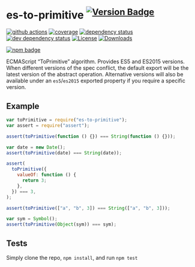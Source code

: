 # es-to-primitive <sup>[![Version Badge][npm-version-svg]][package-url]</sup>

[![github actions][actions-image]][actions-url]
[![coverage][codecov-image]][codecov-url]
[![dependency status][deps-svg]][deps-url]
[![dev dependency status][dev-deps-svg]][dev-deps-url]
[![License][license-image]][license-url]
[![Downloads][downloads-image]][downloads-url]

[![npm badge][npm-badge-png]][package-url]

ECMAScript “ToPrimitive” algorithm. Provides ES5 and ES2015 versions.
When different versions of the spec conflict, the default export will be the latest version of the abstract operation.
Alternative versions will also be available under an `es5`/`es2015` exported property if you require a specific version.

## Example

```js
var toPrimitive = require("es-to-primitive");
var assert = require("assert");

assert(toPrimitive(function () {}) === String(function () {}));

var date = new Date();
assert(toPrimitive(date) === String(date));

assert(
  toPrimitive({
    valueOf: function () {
      return 3;
    },
  }) === 3,
);

assert(toPrimitive(["a", "b", 3]) === String(["a", "b", 3]));

var sym = Symbol();
assert(toPrimitive(Object(sym)) === sym);
```

## Tests

Simply clone the repo, `npm install`, and run `npm test`

[package-url]: https://npmjs.org/package/es-to-primitive
[npm-version-svg]: https://versionbadg.es/ljharb/es-to-primitive.svg
[deps-svg]: https://david-dm.org/ljharb/es-to-primitive.svg
[deps-url]: https://david-dm.org/ljharb/es-to-primitive
[dev-deps-svg]: https://david-dm.org/ljharb/es-to-primitive/dev-status.svg
[dev-deps-url]: https://david-dm.org/ljharb/es-to-primitive#info=devDependencies
[npm-badge-png]: https://nodei.co/npm/es-to-primitive.png?downloads=true&stars=true
[license-image]: https://img.shields.io/npm/l/es-to-primitive.svg
[license-url]: LICENSE
[downloads-image]: https://img.shields.io/npm/dm/es-to-primitive.svg
[downloads-url]: https://npm-stat.com/charts.html?package=es-to-primitive
[codecov-image]: https://codecov.io/gh/ljharb/es-to-primitive/branch/main/graphs/badge.svg
[codecov-url]: https://app.codecov.io/gh/ljharb/es-to-primitive/
[actions-image]: https://img.shields.io/endpoint?url=https://github-actions-badge-u3jn4tfpocch.runkit.sh/ljharb/es-to-primitive
[actions-url]: https://github.com/ljharb/es-to-primitive/actions
